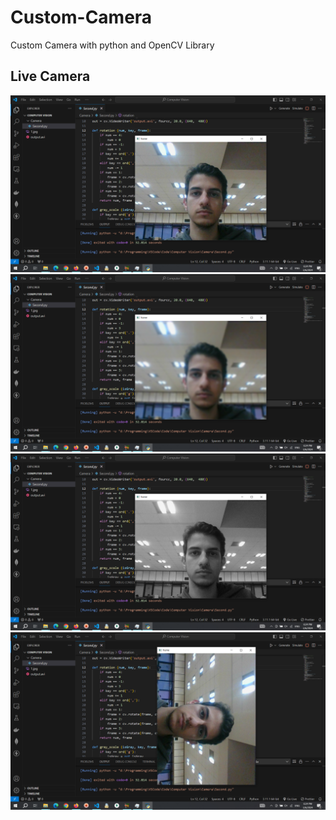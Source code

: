# Custom-Camera
Custom Camera with python and OpenCV Library

## Live Camera
<img src="ScreenShots/1.png">

<img src="ScreenShots/2.png">

<img src="ScreenShots/3.png">

<img src="ScreenShots/4.png">

